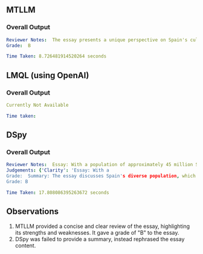 ## MTLLM
### Overall Output
```yaml
Reviewer Notes:  The essay presents a unique perspective on Spain's cultural and linguistic diversity, emphasizing both the challenges and the appeal of the country. It highlights the efforts Spaniards have made to protect their linguistic heritage amidst various adversities. However, the essay lacks clarity, despite providing significant evidence to support its claims about Spain's demographics, economic standing, multilingual nature, and historical struggles.
Grade:  B
```
```yaml
Time Taken: 8.726481914520264 seconds
```

## LMQL (using OpenAI)
### Overall Output
```yaml
Currently Not Available
```

```yaml
Time taken: 
```

## DSpy
### Overall Output
```yaml
Reviewer Notes:  Essay: With a population of approximately 45 million Spaniards and 3.5 million immigrants, Spain is a country of contrasts where the richness of its culture blends it up with the variety of languages and dialects used. Being one of the largest economies worldwide, and the second largest country in Europe, Spain is a very appealing destination for tourists as well as for immigrants from around the globe. Almost all Spaniards are used to speaking at least two different languages, but protecting and preserving that right has not been easy for them. Spaniards have had to struggle with war, ignorance, criticism and the government, in order to preserve and defend what identifies them, and deal with the consequences.
Judgements: {'Clarity': 'Essay: With a
Grade:  Summary: The essay discusses Spain's diverse population, which includes approximately 45 million Spaniards and 3.5 million immigrants. It highlights Spain's cultural richness, linguistic diversity, and its status as one of the largest economies in the world and the second largest country in Europe. The essay also touches on the challenges Spaniards have faced in preserving their linguistic rights amidst war, ignorance, criticism, and governmental issues.
Grade: B
```

```yaml
Time Taken: 17.808086395263672 seconds
```

## Observations
1. MTLLM provided a concise and clear review of the essay, highlighting its strengths and weaknesses. It gave a grade of "B" to the essay.
2. DSpy was failed to provide a summary, instead rephrased the essay content.
